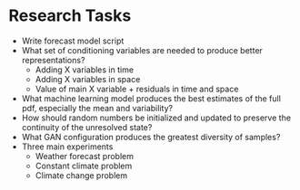 # Research Tasks
* Write forecast model script
* What set of conditioning variables are needed to produce better representations?
    * Adding X variables in time
    * Adding X variables in space
    * Value of main X variable + residuals in time and space
* What machine learning model produces the best estimates of the full pdf, especially the mean and variability?
* How should random numbers be initialized and updated to preserve the continuity of the 
unresolved state?
* What GAN configuration produces the greatest diversity of samples?
* Three main experiments
    * Weather forecast problem
    * Constant climate problem
    * Climate change problem
